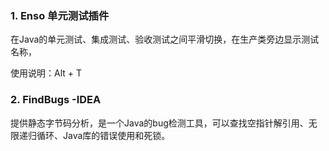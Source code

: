 ### 1. Enso 单元测试插件

在Java的单元测试、集成测试、验收测试之间平滑切换，在生产类旁边显示测试名称，

使用说明：Alt + T

### 2. FindBugs -IDEA  

提供静态字节码分析，是一个Java的bug检测工具，可以查找空指针解引用、无限递归循环、Java库的错误使用和死锁。

